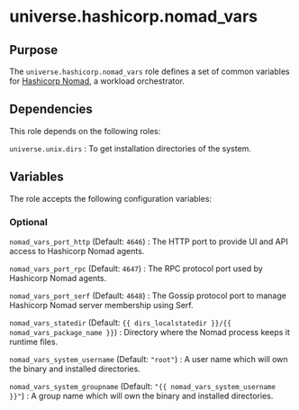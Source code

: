 <!-- roles/nomad_vars/README.md
  -- ==========================
  --
  -- Copying
  -- -------
  --
  -- Copyright (c) 2023 universe.hashicorp authors and contributors.
  --
  -- This file is part of the *universe.hashicorp* project.
  --
  -- *universe.hashicorp* is a free software project. You can redistribute it
  -- and/or modify it following the terms of the MIT License.
  --
  -- This software project is distributed *as is*, WITHOUT WARRANTY OF ANY KIND;
  -- including but not limited to the WARRANTIES OF MERCHANTABILITY, FITNESS FOR
  -- A PARTICULAR PURPOSE and NONINFRINGEMENT.
  --
  -- You should have received a copy of the MIT License along with
  -- *universe.hashicorp*. If not, see <http://opensource.org/licenses/MIT>.
  -->

universe.hashicorp.nomad_vars
=============================

Purpose
-------

The `universe.hashicorp.nomad_vars` role defines a set of common variables for
[Hashicorp Nomad](https://www.nomadproject.io/), a workload orchestrator.

Dependencies
------------

This role depends on the following roles:

`universe.unix.dirs`
: To get installation directories of the system.

Variables
---------

The role accepts the following configuration variables:

### Optional

`nomad_vars_port_http` (Default: `4646`)
: The HTTP port to provide UI and API access to Hashicorp Nomad agents.

`nomad_vars_port_rpc` (Default: `4647`)
: The RPC protocol port used by Hashicorp Nomad agents.

`nomad_vars_port_serf` (Default: `4648`)
: The Gossip protocol port to manage Hashicorp Nomad server membership using
Serf.

`nomad_vars_statedir` (Default: `{{ dirs_localstatedir }}/{{ nomad_vars_package_name }}`)
: Directory where the Nomad process keeps it runtime files.

`nomad_vars_system_username` (Default: `"root"`)
: A user name which will own the binary and installed directories.

`nomad_vars_system_groupname` (Default: `"{{ nomad_vars_system_username }}"`)
: A group name which will own the binary and installed directories.
